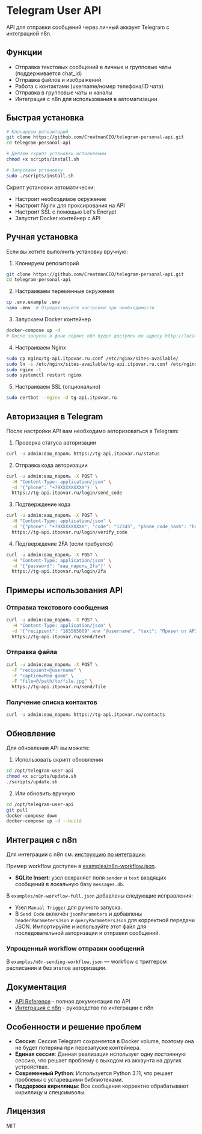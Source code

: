 # Telegram User API

API для отправки сообщений через личный аккаунт Telegram с интеграцией n8n.

## Функции

- Отправка текстовых сообщений в личные и групповые чаты (поддерживается chat_id)
- Отправка файлов и изображений
- Работа с контактами (username/номер телефона/ID чата)
- Отправка в групповые чаты и каналы
- Интеграция с n8n для использования в автоматизации

## Быстрая установка

```bash
# Клонируем репозиторий
git clone https://github.com/CreatmanCEO/telegram-personal-api.git
cd telegram-personal-api

# Делаем скрипт установки исполняемым
chmod +x scripts/install.sh

# Запускаем установку
sudo ./scripts/install.sh
```

Скрипт установки автоматически:
- Настроит необходимое окружение
- Настроит Nginx для проксирования на API
- Настроит SSL с помощью Let's Encrypt
- Запустит Docker контейнер с API

## Ручная установка

Если вы хотите выполнить установку вручную:

1. Клонируем репозиторий
```bash
git clone https://github.com/CreatmanCEO/telegram-personal-api.git
cd telegram-personal-api
```

2. Настраиваем переменные окружения
```bash
cp .env.example .env
nano .env  # Отредактируйте настройки при необходимости
```

3. Запускаем Docker контейнер
```bash
docker-compose up -d
# После запуска в фоне сервис n8n будет доступен по адресу http://localhost:5678 (Basic Auth: admin/ваш_пароль)
```

4. Настраиваем Nginx
```bash
sudo cp nginx/tg-api.itpovar.ru.conf /etc/nginx/sites-available/
sudo ln -s /etc/nginx/sites-available/tg-api.itpovar.ru.conf /etc/nginx/sites-enabled/
sudo nginx -t
sudo systemctl restart nginx
```

5. Настраиваем SSL (опционально)
```bash
sudo certbot --nginx -d tg-api.itpovar.ru
```

## Авторизация в Telegram

После настройки API вам необходимо авторизоваться в Telegram:

1. Проверка статуса авторизации
```bash
curl -u admin:ваш_пароль https://tg-api.itpovar.ru/status
```

2. Отправка кода авторизации
```bash
curl -u admin:ваш_пароль -X POST \
  -H "Content-Type: application/json" \
  -d '{"phone": "+79XXXXXXXXX"}' \
  https://tg-api.itpovar.ru/login/send_code
```

3. Подтверждение кода
```bash
curl -u admin:ваш_пароль -X POST \
  -H "Content-Type: application/json" \
  -d '{"phone": "+79XXXXXXXXX", "code": "12345", "phone_code_hash": "hash_из_предыдущего_ответа"}' \
  https://tg-api.itpovar.ru/login/verify_code
```

4. Подтверждение 2FA (если требуется)
```bash
curl -u admin:ваш_пароль -X POST \
  -H "Content-Type: application/json" \
  -d '{"password": "ваш_пароль_2fa"}' \
  https://tg-api.itpovar.ru/login/2fa
```

## Примеры использования API

### Отправка текстового сообщения
```bash
curl -u admin:ваш_пароль -X POST \
  -H "Content-Type: application/json" \
  -d '{"recipient": "165565069" или "@username", "text": "Привет от API!"}' \
  https://tg-api.itpovar.ru/send/text
```

### Отправка файла
```bash
curl -u admin:ваш_пароль -X POST \
  -F "recipient=@username" \
  -F "caption=Мой файл" \
  -F "file=@/path/to/file.jpg" \
  https://tg-api.itpovar.ru/send/file
```

### Получение списка контактов
```bash
curl -u admin:ваш_пароль https://tg-api.itpovar.ru/contacts
```

## Обновление

Для обновления API вы можете:

1. Использовать скрипт обновления
```bash
cd /opt/telegram-user-api
chmod +x scripts/update.sh
./scripts/update.sh
```

2. Или обновить вручную
```bash
cd /opt/telegram-user-api
git pull
docker-compose down
docker-compose up -d --build
```

## Интеграция с n8n

Для интеграции с n8n см. [инструкцию по интеграции](docs/n8n-integration.md).

Пример workflow доступен в [examples/n8n-workflow.json](examples/n8n-workflow.json).
  - **SQLite Insert**: узел сохраняет поля `sender` и `text` входящих сообщений в локальную базу `messages.db`.

В `examples/n8n-workflow-full.json` добавлены следующие исправления:
- Узел `Manual Trigger` для ручного запуска.
- В `Send Code` включён `jsonParameters` и добавлены `headerParametersJson` и `queryParametersJson` для корректной передачи JSON.
Импортируйте и используйте этот файл для последовательной авторизации и отправки сообщений.

### Упрощенный workflow отправки сообщений
В `examples/n8n-sending-workflow.json` — workflow с триггером расписания и без этапов авторизации.

## Документация

- [API Reference](docs/api-reference.md) - полная документация по API
- [Интеграция с n8n](docs/n8n-integration.md) - руководство по интеграции с n8n

## Особенности и решение проблем

- **Сессия**: Сессия Telegram сохраняется в Docker volume, поэтому она не будет потеряна при перезапуске контейнера.
- **Единая сессия**: Данная реализация использует одну постоянную сессию, что решает проблему с выходом из аккаунта на других устройствах.
- **Современный Python**: Используется Python 3.11, что решает проблемы с устаревшими библиотеками.
- **Поддержка кириллицы**: Все сообщения корректно обрабатывают кириллицу и спецсимволы.

## Лицензия

MIT
